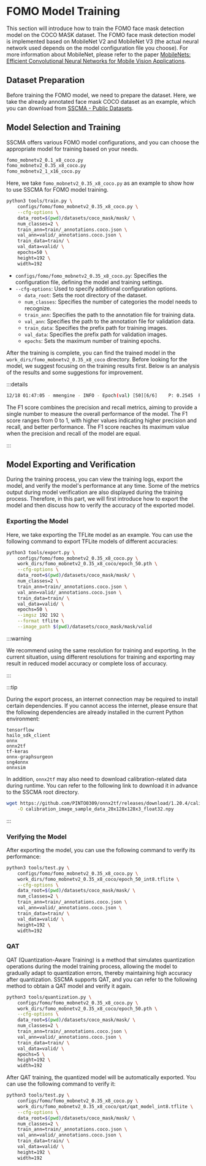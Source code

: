 # FOMO Model Training

This section will introduce how to train the FOMO face mask detection model on the COCO MASK dataset. The FOMO face mask detection model is implemented based on MobileNet V2 and MobileNet V3 (the actual neural network used depends on the model configuration file you choose). For more information about MobileNet, please refer to the paper [MobileNets: Efficient Convolutional Neural Networks for Mobile Vision Applications](https://arxiv.org/pdf/1704.04861.pdf).

## Dataset Preparation

Before training the FOMO model, we need to prepare the dataset. Here, we take the already annotated face mask COCO dataset as an example, which you can download from [SSCMA - Public Datasets](../../datasets/public#obtaining-public-datasets).

## Model Selection and Training

SSCMA offers various FOMO model configurations, and you can choose the appropriate model for training based on your needs.

```sh
fomo_mobnetv2_0.1_x8_coco.py
fomo_mobnetv2_0.35_x8_coco.py
fomo_mobnetv2_1_x16_coco.py
```

Here, we take `fomo_mobnetv2_0.35_x8_coco.py` as an example to show how to use SSCMA for FOMO model training.

```sh
python3 tools/train.py \
    configs/fomo/fomo_mobnetv2_0.35_x8_coco.py \
    --cfg-options \
    data_root=$(pwd)/datasets/coco_mask/mask/ \
    num_classes=2 \
    train_ann=train/_annotations.coco.json \
    val_ann=valid/_annotations.coco.json \
    train_data=train/ \
    val_data=valid/ \
    epochs=50 \
    height=192 \
    width=192
```

- `configs/fomo/fomo_mobnetv2_0.35_x8_coco.py`: Specifies the configuration file, defining the model and training settings.
- `--cfg-options`: Used to specify additional configuration options.
    - `data_root`: Sets the root directory of the dataset.
    - `num_classes`: Specifies the number of categories the model needs to recognize.
    - `train_ann`: Specifies the path to the annotation file for training data.
    - `val_ann`: Specifies the path to the annotation file for validation data.
    - `train_data`: Specifies the prefix path for training images.
    - `val_data`: Specifies the prefix path for validation images.
    - `epochs`: Sets the maximum number of training epochs.

After the training is complete, you can find the trained model in the `work_dirs/fomo_mobnetv2_0.35_x8_coco` directory. Before looking for the model, we suggest focusing on the training results first. Below is an analysis of the results and some suggestions for improvement.

:::details

```sh
12/18 01:47:05 - mmengine - INFO - Epoch(val) [50][6/6]    P: 0.2545  R: 0.4610  F1: 0.3279  data_time: 0.0644  time: 0.0798
```

The F1 score combines the precision and recall metrics, aiming to provide a single number to measure the overall performance of the model. The F1 score ranges from 0 to 1, with higher values indicating higher precision and recall, and better performance. The F1 score reaches its maximum value when the precision and recall of the model are equal.

:::

## Model Exporting and Verification

During the training process, you can view the training logs, export the model, and verify the model's performance at any time. Some of the metrics output during model verification are also displayed during the training process. Therefore, in this part, we will first introduce how to export the model and then discuss how to verify the accuracy of the exported model.

### Exporting the Model

Here, we take exporting the TFLite model as an example. You can use the following command to export TFLite models of different accuracies:

```sh
python3 tools/export.py \
    configs/fomo/fomo_mobnetv2_0.35_x8_coco.py \
    work_dirs/fomo_mobnetv2_0.35_x8_coco/epoch_50.pth \
    --cfg-options \
    data_root=$(pwd)/datasets/coco_mask/mask/ \
    num_classes=2 \
    train_ann=train/_annotations.coco.json \
    val_ann=valid/_annotations.coco.json \
    train_data=train/ \
    val_data=valid/ \
    epochs=50 \
    --imgsz 192 192 \
    --format tflite \
    --image_path $(pwd)/datasets/coco_mask/mask/valid
```

:::warning

We recommend using the same resolution for training and exporting. In the current situation, using different resolutions for training and exporting may result in reduced model accuracy or complete loss of accuracy.

:::

:::tip

During the export process, an internet connection may be required to install certain dependencies. If you cannot access the internet, please ensure that the following dependencies are already installed in the current Python environment:

```
tensorflow
hailo_sdk_client
onnx
onnx2tf
tf-keras
onnx-graphsurgeon
sng4onnx
onnxsim
```

In addition, `onnx2tf` may also need to download calibration-related data during runtime. You can refer to the following link to download it in advance to the SSCMA root directory.

```sh
wget https://github.com/PINTO0309/onnx2tf/releases/download/1.20.4/calibration_image_sample_data_20x128x128x3_float32.npy  \
    -O calibration_image_sample_data_20x128x128x3_float32.npy
```

:::

### Verifying the Model

After exporting the model, you can use the following command to verify its performance:

```sh
python3 tools/test.py \
    configs/fomo/fomo_mobnetv2_0.35_x8_coco.py \
    work_dirs/fomo_mobnetv2_0.35_x8_coco/epoch_50_int8.tflite \
    --cfg-options \
    data_root=$(pwd)/datasets/coco_mask/mask/ \
    num_classes=2 \
    train_ann=train/_annotations.coco.json \
    val_ann=valid/_annotations.coco.json \
    train_data=train/ \
    val_data=valid/ \
    height=192 \
    width=192
```

### QAT

QAT (Quantization-Aware Training) is a method that simulates quantization operations during the model training process, allowing the model to gradually adapt to quantization errors, thereby maintaining high accuracy after quantization. SSCMA supports QAT, and you can refer to the following method to obtain a QAT model and verify it again.

```sh
python3 tools/quantization.py \
    configs/fomo/fomo_mobnetv2_0.35_x8_coco.py \
    work_dirs/fomo_mobnetv2_0.35_x8_coco/epoch_50.pth \
    --cfg-options \
    data_root=$(pwd)/datasets/coco_mask/mask/ \
    num_classes=2 \
    train_ann=train/_annotations.coco.json \
    val_ann=valid/_annotations.coco.json \
    train_data=train/ \
    val_data=valid/ \
    epochs=5 \
    height=192 \
    width=192
```

After QAT training, the quantized model will be automatically exported. You can use the following command to verify it:

```sh
python3 tools/test.py \
    configs/fomo/fomo_mobnetv2_0.35_x8_coco.py \
    work_dirs/fomo_mobnetv2_0.35_x8_coco/qat/qat_model_int8.tflite \
    --cfg-options \
    data_root=$(pwd)/datasets/coco_mask/mask/ \
    num_classes=2 \
    train_ann=train/_annotations.coco.json \
    val_ann=valid/_annotations.coco.json \
    train_data=train/ \
    val_data=valid/ \
    height=192 \
    width=192
```
